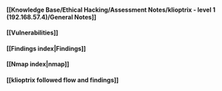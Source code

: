 #### [[Knowledge Base/Ethical Hacking/Assessment Notes/klioptrix - level 1 (192.168.57.4)/General Notes]]
#### [[Vulnerabilities]]
#### [[Findings index|Findings]]
#### [[Nmap index|nmap]]
#### [[klioptrix followed flow and findings]]